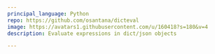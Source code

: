 ```yaml
---
principal_language: Python
repo: https://github.com/osantana/dicteval
image: https://avatars1.githubusercontent.com/u/160418?s=180&v=4
description: Evaluate expressions in dict/json objects

---
```


